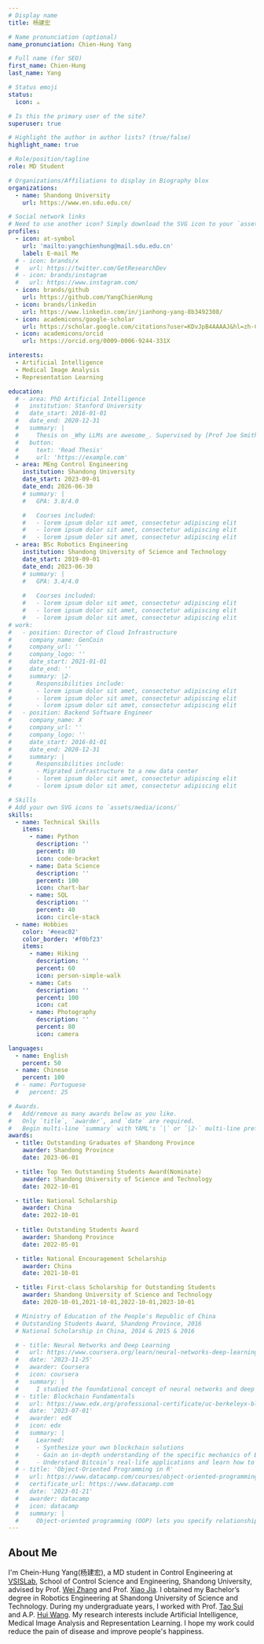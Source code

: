 ```yaml
---
# Display name
title: 杨建宏

# Name pronunciation (optional)
name_pronunciation: Chien-Hung Yang

# Full name (for SEO)
first_name: Chien-Hung
last_name: Yang

# Status emoji
status:
  icon: ☕️

# Is this the primary user of the site?
superuser: true

# Highlight the author in author lists? (true/false)
highlight_name: true

# Role/position/tagline
role: MD Student

# Organizations/Affiliations to display in Biography blox
organizations:
  - name: Shandong University
    url: https://www.en.sdu.edu.cn/

# Social network links
# Need to use another icon? Simply download the SVG icon to your `assets/media/icons/` folder.
profiles:
  - icon: at-symbol
    url: 'mailto:yangchienhung@mail.sdu.edu.cn'
    label: E-mail Me
  # - icon: brands/x
  #   url: https://twitter.com/GetResearchDev
  # - icon: brands/instagram
  #   url: https://www.instagram.com/
  - icon: brands/github
    url: https://github.com/YangChienHung
  - icon: brands/linkedin
    url: https://www.linkedin.com/in/jianhong-yang-8b3492308/
  - icon: academicons/google-scholar
    url: https://scholar.google.com/citations?user=KDvJpB4AAAAJ&hl=zh-CN
  - icon: academicons/orcid
    url: https://orcid.org/0009-0006-9244-331X

interests:
  - Artificial Intelligence
  - Medical Image Analysis
  - Representation Learning

education:
  # - area: PhD Artificial Intelligence
  #   institution: Stanford University
  #   date_start: 2016-01-01
  #   date_end: 2020-12-31
  #   summary: |
  #     Thesis on _Why LLMs are awesome_. Supervised by [Prof Joe Smith](https://example.com). Presented papers at 5 IEEE conferences with the contributions being published in 2 Springer journals.
  #   button:
  #     text: 'Read Thesis'
  #     url: 'https://example.com'
  - area: MEng Control Engineering
    institution: Shandong University
    date_start: 2023-09-01
    date_end: 2026-06-30
    # summary: |
    #   GPA: 3.8/4.0

    #   Courses included:
    #   - lorem ipsum dolor sit amet, consectetur adipiscing elit
    #   - lorem ipsum dolor sit amet, consectetur adipiscing elit
    #   - lorem ipsum dolor sit amet, consectetur adipiscing elit
  - area: BSc Robotics Engineering
    institution: Shandong University of Science and Technology
    date_start: 2019-09-01
    date_end: 2023-06-30
    # summary: |
    #   GPA: 3.4/4.0
      
    #   Courses included:
    #   - lorem ipsum dolor sit amet, consectetur adipiscing elit
    #   - lorem ipsum dolor sit amet, consectetur adipiscing elit
    #   - lorem ipsum dolor sit amet, consectetur adipiscing elit
# work:
#   - position: Director of Cloud Infrastructure
#     company_name: GenCoin
#     company_url: ''
#     company_logo: ''
#     date_start: 2021-01-01
#     date_end: ''
#     summary: |2-
#       Responsibilities include:
#       - lorem ipsum dolor sit amet, consectetur adipiscing elit
#       - lorem ipsum dolor sit amet, consectetur adipiscing elit
#       - lorem ipsum dolor sit amet, consectetur adipiscing elit
#   - position: Backend Software Engineer
#     company_name: X
#     company_url: ''
#     company_logo: ''
#     date_start: 2016-01-01
#     date_end: 2020-12-31
#     summary: |
#       Responsibilities include:
#       - Migrated infrastructure to a new data center
#       - lorem ipsum dolor sit amet, consectetur adipiscing elit
#       - lorem ipsum dolor sit amet, consectetur adipiscing elit

# Skills
# Add your own SVG icons to `assets/media/icons/`
skills:
  - name: Technical Skills
    items:
      - name: Python
        description: ''
        percent: 80
        icon: code-bracket
      - name: Data Science
        description: ''
        percent: 100
        icon: chart-bar
      - name: SQL
        description: ''
        percent: 40
        icon: circle-stack
  - name: Hobbies
    color: '#eeac02'
    color_border: '#f0bf23'
    items:
      - name: Hiking
        description: ''
        percent: 60
        icon: person-simple-walk
      - name: Cats
        description: ''
        percent: 100
        icon: cat
      - name: Photography
        description: ''
        percent: 80
        icon: camera

languages:
  - name: English
    percent: 50
  - name: Chinese
    percent: 100
  # - name: Portuguese
  #   percent: 25

# Awards.
#   Add/remove as many awards below as you like.
#   Only `title`, `awarder`, and `date` are required.
#   Begin multi-line `summary` with YAML's `|` or `|2-` multi-line prefix and indent 2 spaces below.
awards:
  - title: Outstanding Graduates of Shandong Province
    awarder: Shandong Province
    date: 2023-06-01

  - title: Top Ten Outstanding Students Award(Nominate)
    awarder: Shandong University of Science and Technology
    date: 2022-10-01

  - title: National Scholarship
    awarder: China
    date: 2022-10-01
  
  - title: Outstanding Students Award
    awarder: Shandong Province
    date: 2022-05-01

  - title: National Encouragement Scholarship
    awarder: China
    date: 2021-10-01

  - title: First-class Scholarship for Outstanding Students
    awarder: Shandong University of Science and Technology
    date: 2020-10-01,2021-10-01,2022-10-01,2023-10-01

  # Ministry of Education of the People's Republic of China
  # Outstanding Students Award, Shandong Province, 2016
  # National Scholarship in China, 2014 & 2015 & 2016

  # - title: Neural Networks and Deep Learning
  #   url: https://www.coursera.org/learn/neural-networks-deep-learning
  #   date: '2023-11-25'
  #   awarder: Coursera
  #   icon: coursera
  #   summary: |
  #     I studied the foundational concept of neural networks and deep learning. By the end, I was familiar with the significant technological trends driving the rise of deep learning; build, train, and apply fully connected deep neural networks; implement efficient (vectorized) neural networks; identify key parameters in a neural network’s architecture; and apply deep learning to your own applications.
  # - title: Blockchain Fundamentals
  #   url: https://www.edx.org/professional-certificate/uc-berkeleyx-blockchain-fundamentals
  #   date: '2023-07-01'
  #   awarder: edX
  #   icon: edx
  #   summary: |
  #     Learned:
  #     - Synthesize your own blockchain solutions
  #     - Gain an in-depth understanding of the specific mechanics of Bitcoin
  #     - Understand Bitcoin’s real-life applications and learn how to attack and destroy Bitcoin, Ethereum, smart contracts and Dapps, and alternatives to Bitcoin’s Proof-of-Work consensus algorithm
  # - title: 'Object-Oriented Programming in R'
  #   url: https://www.datacamp.com/courses/object-oriented-programming-with-s3-and-r6-in-r
  #   certificate_url: https://www.datacamp.com
  #   date: '2023-01-21'
  #   awarder: datacamp
  #   icon: datacamp
  #   summary: |
  #     Object-oriented programming (OOP) lets you specify relationships between functions and the objects that they can act on, helping you manage complexity in your code. This is an intermediate level course, providing an introduction to OOP, using the S3 and R6 systems. S3 is a great day-to-day R programming tool that simplifies some of the functions that you write. R6 is especially useful for industry-specific analyses, working with web APIs, and building GUIs.
---
```


## About Me

I'm Chein-Hung Yang(杨建宏), a MD student in Control Engineering at [VSISLab](http://www.vsislab.com), School of Control Science and Engineering, Shandong University, advised by Prof. [Wei Zhang](https://brain.sdu.edu.cn/info/1092/1093.htm) and Prof. [Xiao Jia](https://faculty.sdu.edu.cn/jiaxiao/zh_CN/index.htm). I obtained my Bachelor’s degree in Robotics Engineering at Shandong University of Science and Technology. During my undergraduate years, I worked with Prof. [Tao Sui](https://xindian.sdust.edu.cn/info/1045/1544.htm) and A.P. [Hui Wang](https://xindian.sdust.edu.cn/info/1032/2446.htm). My research interests include Artificial Intelligence, Medical Image Analysis and Representation Learning. I hope my work could reduce the pain of disease and improve people's happiness.
